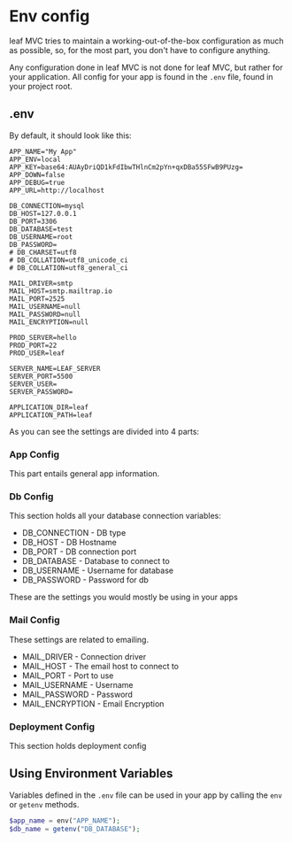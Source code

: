 # Env config

leaf MVC tries to maintain a working-out-of-the-box configuration as much as possible, so, for the most part, you don't have to configure anything.

Any configuration done in leaf MVC is not done for leaf MVC, but rather for your application. All config for your app is found in the `.env` file, found in your project root.

## .env

By default, it should look like this:

```env
APP_NAME="My App"
APP_ENV=local
APP_KEY=base64:AUAyDriQD1kFdIbwTHlnCm2pYn+qxDBa55SFwB9PUzg=
APP_DOWN=false
APP_DEBUG=true
APP_URL=http://localhost

DB_CONNECTION=mysql
DB_HOST=127.0.0.1
DB_PORT=3306
DB_DATABASE=test
DB_USERNAME=root
DB_PASSWORD=
# DB_CHARSET=utf8
# DB_COLLATION=utf8_unicode_ci
# DB_COLLATION=utf8_general_ci

MAIL_DRIVER=smtp
MAIL_HOST=smtp.mailtrap.io
MAIL_PORT=2525
MAIL_USERNAME=null
MAIL_PASSWORD=null
MAIL_ENCRYPTION=null

PROD_SERVER=hello
PROD_PORT=22
PROD_USER=leaf

SERVER_NAME=LEAF_SERVER
SERVER_PORT=5500
SERVER_USER=
SERVER_PASSWORD=

APPLICATION_DIR=leaf
APPLICATION_PATH=leaf
```

As you can see the settings are divided into 4 parts:

### App Config

This part entails general app information.

### Db Config

This section holds all your database connection variables:

- DB_CONNECTION - DB type
- DB_HOST - DB Hostname
- DB_PORT - DB connection port
- DB_DATABASE - Database to connect to
- DB_USERNAME - Username for database
- DB_PASSWORD - Password for db

These are the settings you would mostly be using in your apps

### Mail Config

These settings are related to emailing.

- MAIL_DRIVER - Connection driver
- MAIL_HOST - The email host to connect to
- MAIL_PORT - Port to use
- MAIL_USERNAME - Username
- MAIL_PASSWORD - Password
- MAIL_ENCRYPTION - Email Encryption

### Deployment Config

This section holds deployment config

## Using Environment Variables

Variables defined in the `.env` file can be used in your app by calling the `env` or `getenv` methods.

```php
$app_name = env("APP_NAME");
$db_name = getenv("DB_DATABASE");
```
